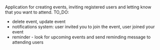 Application for creating events, inviting registered users and letting know that you want to attend.
TO_DO:
- delete event, update event
- notifications system: user invited you to join the event, user joined your event
- reminder - look for upcoming events and send reminding message to attending users 
